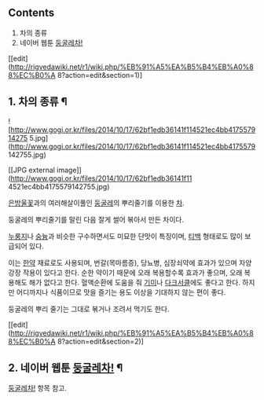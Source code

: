 ## Contents

    

1. 차의 종류 
2. 네이버 웹툰 [둥굴레차!](%EB%91%A5%EA%B5%B4%EB%A0%88%EC%B0%A8%21.md)

[[edit](http://rigvedawiki.net/r1/wiki.php/%EB%91%A5%EA%B5%B4%EB%A0%88%EC%B0%A
8?action=edit&section=1)]

## 1. 차의 종류 ¶

![http://www.gogi.or.kr/files/2014/10/17/62bf1edb36141f114521ec4bb417557914275
5.jpg](http://www.gogi.or.kr/files/2014/10/17/62bf1edb36141f114521ec4bb4175579
142755.jpg)

[[JPG external image]](http://www.gogi.or.kr/files/2014/10/17/62bf1edb36141f11
4521ec4bb4175579142755.jpg)

  

[은방울꽃](%EC%9D%80%EB%B0%A9%EC%9A%B8%EA%BD%83.md)과의 여러해살이풀인
[둥굴레](%EB%91%A5%EA%B5%B4%EB%A0%88.md)의 뿌리줄기를 이용한
[차](%EC%B0%A8%28%EC%9D%8C%EB%A3%8C%29.md).

  

둥굴레의 뿌리줄기를 말린 다음 잘게 썰어 볶아서 만든 차이다.

  

[누룽지](%EB%88%84%EB%A3%BD%EC%A7%80.md)나 [숭늉](%EC%88%AD%EB%8A%89.md)과 비슷한
구수하면서도 미묘한 단맛이 특징이며, [티백](%ED%8B%B0%EB%B0%B1.md) 형태로도 많이 보급되어 있다.

  

이는 [한약](%ED%95%9C%EC%95%BD.md) 재료로도 사용되며, 번갈(목마름증), 당뇨병, 심장쇠약에 효과가 있으며 자양강장
작용이 있다고 한다. 순한 약이기 때문에 오래 복용할수록 효과가 좋으며, 오래 복용해도 해가 없다고 한다. 혈액순환에 도움을 줘
[기미](%EA%B8%B0%EB%AF%B8.md)나
[다크서클](%EB%8B%A4%ED%81%AC%EC%84%9C%ED%81%B4.md)에도 좋다고 한다. 하지만 어디까지나 식품이므로
맛을 즐기는 용도 이상을 기대하지 않는 편이 좋다.

  

둥굴레의 뿌리 줄기는 그대로 볶거나 조려서 먹기도 한다.

  

[[edit](http://rigvedawiki.net/r1/wiki.php/%EB%91%A5%EA%B5%B4%EB%A0%88%EC%B0%A
8?action=edit&section=2)]

## 2. 네이버 웹툰 [둥굴레차!](%EB%91%A5%EA%B5%B4%EB%A0%88%EC%B0%A8%21.md) ¶

[둥굴레차!](%EB%91%A5%EA%B5%B4%EB%A0%88%EC%B0%A8%21.md) 항목 참고.

